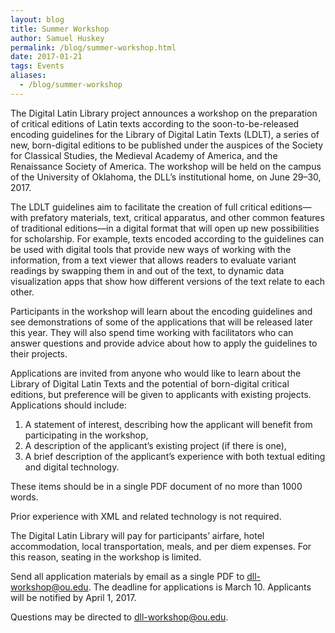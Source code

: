 ```yaml
---
layout: blog
title: Summer Workshop
author: Samuel Huskey
permalink: /blog/summer-workshop.html
date: 2017-01-21
tags: Events
aliases:
  - /blog/summer-workshop
---
```


The Digital Latin Library project announces a workshop on the preparation of critical editions of Latin texts according to the soon-to-be-released encoding guidelines for the Library of Digital Latin Texts (LDLT), a series of new, born-digital editions to be published under the auspices of the Society for Classical Studies, the Medieval Academy of America, and the Renaissance Society of America. The workshop will be held on the campus of the University of Oklahoma, the DLL’s institutional home, on June 29–30, 2017.

The LDLT guidelines aim to facilitate the creation of full critical editions—with prefatory materials, text, critical apparatus, and other common features of traditional editions—in a digital format that will open up new possibilities for scholarship. For example, texts encoded according to the guidelines can be used with digital tools that provide new ways of working with the information, from a text viewer that allows readers to evaluate variant readings by swapping them in and out of the text, to dynamic data visualization apps that show how different versions of the text relate to each other.

Participants in the workshop will learn about the encoding guidelines and see demonstrations of some of the applications that will be released later this year. They will also spend time working with facilitators who can answer questions and provide advice about how to apply the guidelines to their projects.

Applications are invited from anyone who would like to learn about the Library of Digital Latin Texts and the potential of born-digital critical editions, but preference will be given to applicants with existing projects. Applications should include:

1. A statement of interest, describing how the applicant will benefit from participating in the workshop,
2. A description of the applicant’s existing project (if there is one),
3. A brief description of the applicant’s experience with both textual editing and digital technology.

These items should be in a single PDF document of no more than 1000 words.

Prior experience with XML and related technology is not required.

The Digital Latin Library will pay for participants’ airfare, hotel accommodation, local transportation, meals, and per diem expenses. For this reason, seating in the workshop is limited.

Send all application materials by email as a single PDF to [dll-workshop@ou.edu](mailto:dll-workshop@ou.edu). The deadline for applications is March 10. Applicants will be notified by April 1, 2017.

Questions may be directed to [dll-workshop@ou.edu](mailto:dll-workshop@ou.edu).
